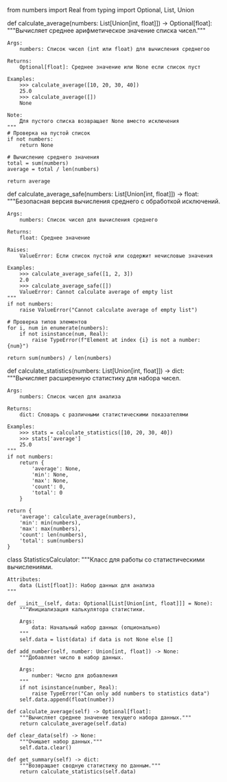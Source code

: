 from numbers import Real
from typing import Optional, List, Union


def calculate_average(numbers: List[Union[int, float]]) -> Optional[float]:
    """Вычисляет среднее арифметическое значение списка чисел."""
    
    Args:
        numbers: Список чисел (int или float) для вычисления среднегоо
        
    Returns:
        Optional[float]: Среднее значение или None если список пуст
        
    Examples:
        >>> calculate_average([10, 20, 30, 40])
        25.0
        >>> calculate_average([])
        None
        
    Note:
        Для пустого списка возвращает None вместо исключения
    """
    # Проверка на пустой список
    if not numbers:
        return None
    
    # Вычисление среднего значения
    total = sum(numbers)
    average = total / len(numbers)
    
    return average


def calculate_average_safe(numbers: List[Union[int, float]]) -> float:
    """Безопасная версия вычисления среднего с обработкой исключений.
    
    Args:
        numbers: Список чисел для вычисления среднего
        
    Returns:
        float: Среднее значение
        
    Raises:
        ValueError: Если список пустой или содержит нечисловые значения
        
    Examples:
        >>> calculate_average_safe([1, 2, 3])
        2.0
        >>> calculate_average_safe([])
        ValueError: Cannot calculate average of empty list
    """
    if not numbers:
        raise ValueError("Cannot calculate average of empty list")
    
    # Проверка типов элементов
    for i, num in enumerate(numbers):
        if not isinstance(num, Real):
            raise TypeError(f"Element at index {i} is not a number: {num}")
    
    return sum(numbers) / len(numbers)


def calculate_statistics(numbers: List[Union[int, float]]) -> dict:
    """Вычисляет расширенную статистику для набора чисел.
    
    Args:
        numbers: Список чисел для анализа
        
    Returns:
        dict: Словарь с различными статистическими показателями
        
    Examples:
        >>> stats = calculate_statistics([10, 20, 30, 40])
        >>> stats['average']
        25.0
    """
    if not numbers:
        return {
            'average': None,
            'min': None,
            'max': None,
            'count': 0,
            'total': 0
        }
    
    return {
        'average': calculate_average(numbers),
        'min': min(numbers),
        'max': max(numbers),
        'count': len(numbers),
        'total': sum(numbers)
    }


class StatisticsCalculator:
    """Класс для работы со статистическими вычислениями.
    
    Attributes:
        data (List[float]): Набор данных для анализа
    """
    
    def __init__(self, data: Optional[List[Union[int, float]]] = None):
        """Инициализация калькулятора статистики.
        
        Args:
            data: Начальный набор данных (опционально)
        """
        self.data = list(data) if data is not None else []
    
    def add_number(self, number: Union[int, float]) -> None:
        """Добавляет число в набор данных.
        
        Args:
            number: Число для добавления
        """
        if not isinstance(number, Real):
            raise TypeError("Can only add numbers to statistics data")
        self.data.append(float(number))
    
    def calculate_average(self) -> Optional[float]:
        """Вычисляет среднее значение текущего набора данных."""
        return calculate_average(self.data)
    
    def clear_data(self) -> None:
        """Очищает набор данных."""
        self.data.clear()
    
    def get_summary(self) -> dict:
        """Возвращает сводную статистику по данным."""
        return calculate_statistics(self.data)
